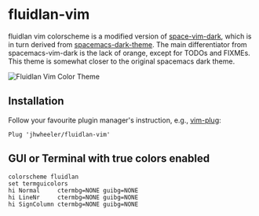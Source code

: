 fluidlan-vim
==============

fluidlan vim colorscheme is a modified version of [space-vim-dark](https://github.com/liuchengxu/space-vim-dark), which is in turn derived from [spacemacs-dark-theme](https://github.com/nashamri/spacemacs-theme). The main differentiator from spacemacs-vim-dark is the lack of orange, except for TODOs and FIXMEs. This theme is somewhat closer to the original spacemacs dark theme.

![Fluidlan Vim Color Theme](https://user-images.githubusercontent.com/23257850/88414702-db760e80-ce0f-11ea-9ae4-29f221612e77.png)

## Installation

Follow your favourite plugin manager's instruction, e.g., [vim-plug](https://github.com/junegunn/vim-plug):

```vim
Plug 'jhwheeler/fluidlan-vim'
```

## GUI or Terminal with true colors enabled

```vim
colorscheme fluidlan
set termguicolors
hi Normal     ctermbg=NONE guibg=NONE
hi LineNr     ctermbg=NONE guibg=NONE
hi SignColumn ctermbg=NONE guibg=NONE
```
